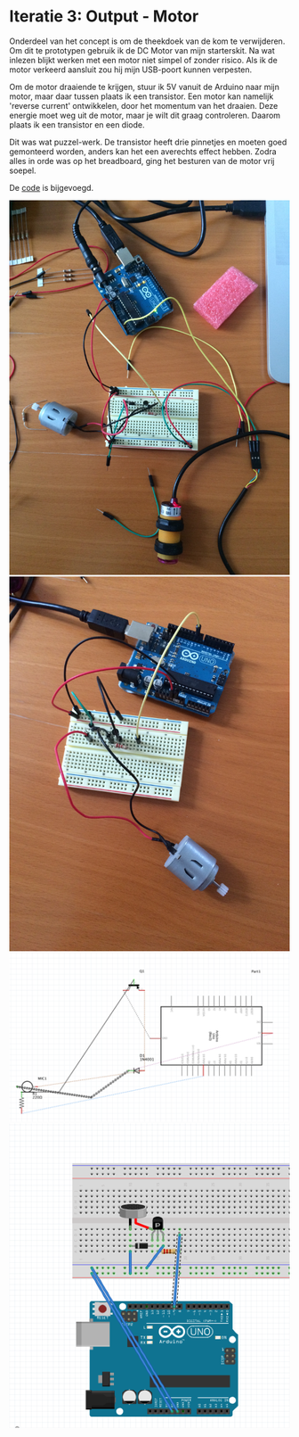 # Iteratie 3: Output - Motor
Onderdeel van het concept is om de theekdoek van de kom te verwijderen. Om dit te prototypen gebruik ik de DC Motor van mijn starterskit. Na wat inlezen blijkt werken met een motor niet simpel of zonder risico. Als ik de motor verkeerd aansluit zou hij mijn USB-poort kunnen verpesten.

Om de motor draaiende te krijgen, stuur ik 5V vanuit de Arduino naar mijn motor, maar daar tussen plaats ik een transistor. Een motor kan namelijk 'reverse current' ontwikkelen, door het momentum van het draaien. Deze energie moet weg uit de motor, maar je wilt dit graag controleren. Daarom plaats ik een transistor en een diode.

Dit was wat puzzel-werk. De transistor heeft drie pinnetjes en moeten goed gemonteerd worden, anders kan het een averechts effect hebben. Zodra alles in orde was op het breadboard, ging het besturen van de motor vrij soepel.

De [code](code/motor.ino) is bijgevoegd.

![](media/ir+dc.jpg)
![](media/motor.jpg)
![](media/schema-motor.png)
![](media/schema-motor-2.png)